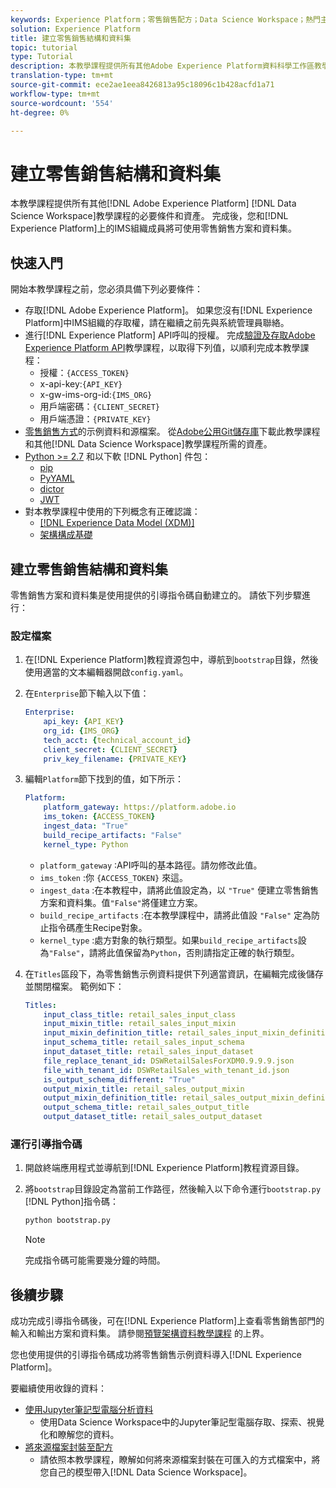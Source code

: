 ```yaml
---
keywords: Experience Platform；零售銷售配方；Data Science Workspace；熱門主題；配方
solution: Experience Platform
title: 建立零售銷售結構和資料集
topic: tutorial
type: Tutorial
description: 本教學課程提供所有其他Adobe Experience Platform資料科學工作區教學課程的必要條件和必要資產。 完成後，您和您的IMS組織Experience Platform成員將可使用零售銷售架構和資料集。
translation-type: tm+mt
source-git-commit: ece2ae1eea8426813a95c18096c1b428acfd1a71
workflow-type: tm+mt
source-wordcount: '554'
ht-degree: 0%

---
```



# 建立零售銷售結構和資料集

本教學課程提供所有其他[!DNL Adobe Experience Platform] [!DNL Data Science Workspace]教學課程的必要條件和資產。 完成後，您和[!DNL Experience Platform]上的IMS組織成員將可使用零售銷售方案和資料集。

## 快速入門

開始本教學課程之前，您必須具備下列必要條件：
- 存取[!DNL Adobe Experience Platform]。 如果您沒有[!DNL Experience Platform]中IMS組織的存取權，請在繼續之前先與系統管理員聯絡。
- 進行[!DNL Experience Platform] API呼叫的授權。 完成[驗證及存取Adobe Experience Platform API](https://www.adobe.com/go/platform-api-authentication-en)教學課程，以取得下列值，以順利完成本教學課程：
   - 授權：`{ACCESS_TOKEN}`
   - x-api-key:`{API_KEY}`
   - x-gw-ims-org-id:`{IMS_ORG}`
   - 用戶端密碼：`{CLIENT_SECRET}`
   - 用戶端憑證：`{PRIVATE_KEY}`
- [零售銷售方式](../pre-built-recipes/retail-sales.md)的示例資料和源檔案。 從[Adobe公用Git儲存庫](https://github.com/adobe/experience-platform-dsw-reference/)下載此教學課程和其他[!DNL Data Science Workspace]教學課程所需的資產。
- [Python >= 2.7](https://www.python.org/downloads/) 和以下軟 [!DNL Python] 件包：
   - [pip](https://pypi.org/project/pip/)
   - [PyYAML](https://pyyaml.org/)
   - [dictor](https://pypi.org/project/dictor/)
   - [JWT](https://pypi.org/project/jwt/)
- 對本教學課程中使用的下列概念有正確認識：
   - [[!DNL Experience Data Model (XDM)]](../../xdm/home.md)
   - [架構構成基礎](../../xdm/schema/field-dictionary.md)

## 建立零售銷售結構和資料集

零售銷售方案和資料集是使用提供的引導指令碼自動建立的。 請依下列步驟進行：

### 設定檔案

1. 在[!DNL Experience Platform]教程資源包中，導航到`bootstrap`目錄，然後使用適當的文本編輯器開啟`config.yaml`。
2. 在`Enterprise`節下輸入以下值：

   ```yaml
   Enterprise:
       api_key: {API_KEY}
       org_id: {IMS_ORG}
       tech_acct: {technical_account_id}
       client_secret: {CLIENT_SECRET}
       priv_key_filename: {PRIVATE_KEY}
   ```

3. 編輯`Platform`節下找到的值，如下所示：

   ```yaml
   Platform:
       platform_gateway: https://platform.adobe.io
       ims_token: {ACCESS_TOKEN}
       ingest_data: "True"
       build_recipe_artifacts: "False"
       kernel_type: Python
   ```

   - `platform_gateway` :API呼叫的基本路徑。請勿修改此值。
   - `ims_token` :你 `{ACCESS_TOKEN}` 來這。
   - `ingest_data` :在本教程中，請將此值設定為，以 `"True"` 便建立零售銷售方案和資料集。值`"False"`將僅建立方案。
   - `build_recipe_artifacts` :在本教學課程中，請將此值設 `"False"` 定為防止指令碼產生Recipe對象。
   - `kernel_type` :處方對象的執行類型。如果`build_recipe_artifacts`設為`"False"`，請將此值保留為`Python`，否則請指定正確的執行類型。

4. 在`Titles`區段下，為零售銷售示例資料提供下列適當資訊，在編輯完成後儲存並關閉檔案。 範例如下：

   ```yaml
   Titles:
       input_class_title: retail_sales_input_class
       input_mixin_title: retail_sales_input_mixin
       input_mixin_definition_title: retail_sales_input_mixin_definition
       input_schema_title: retail_sales_input_schema
       input_dataset_title: retail_sales_input_dataset
       file_replace_tenant_id: DSWRetailSalesForXDM0.9.9.9.json
       file_with_tenant_id: DSWRetailSales_with_tenant_id.json
       is_output_schema_different: "True"
       output_mixin_title: retail_sales_output_mixin
       output_mixin_definition_title: retail_sales_output_mixin_definition
       output_schema_title: retail_sales_output_title
       output_dataset_title: retail_sales_output_dataset
   ```

### 運行引導指令碼

1. 開啟終端應用程式並導航到[!DNL Experience Platform]教程資源目錄。
2. 將`bootstrap`目錄設定為當前工作路徑，然後輸入以下命令運行`bootstrap.py` [!DNL Python]指令碼：

   ```bash
   python bootstrap.py
   ```

   >[!NOTE]
   >
   >完成指令碼可能需要幾分鐘的時間。

## 後續步驟

成功完成引導指令碼後，可在[!DNL Experience Platform]上查看零售銷售部門的輸入和輸出方案和資料集。 請參閱[預覽架構資料教學課程](./preview-schema-data.md)
的上界。

您也使用提供的引導指令碼成功將零售銷售示例資料導入[!DNL Experience Platform]。

要繼續使用收錄的資料：
- [使用Jupyter筆記型電腦分析資料](../jupyterlab/analyze-your-data.md)
   - 使用Data Science Workspace中的Jupyter筆記型電腦存取、探索、視覺化和瞭解您的資料。
- [將來源檔案封裝至配方](./package-source-files-recipe.md)
   - 請依照本教學課程，瞭解如何將來源檔案封裝在可匯入的方式檔案中，將您自己的模型帶入[!DNL Data Science Workspace]。